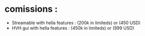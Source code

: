# comissions :

* Streamable with hella features : (200k in limiteds) or (450 USD)
* HVH gui with hella features : (450k in limiteds) or (999 USD)

